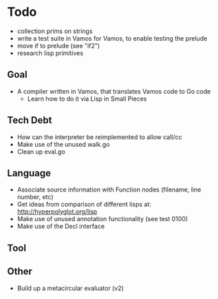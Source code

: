 # Todo

- collection prims on strings
- write a test suite in Vamos for Vamos, to enable testing the prelude
- move if to prelude (see "if2")
- research lisp primitives

## Goal

- A compiler written in Vamos, that translates Vamos code to Go code
  - Learn how to do it via Lisp in Small Pieces

## Tech Debt

- How can the interpreter be reimplemented to allow call/cc
- Make use of the unused walk.go
- Clean up eval.go

## Language

- Associate source information with Function nodes (filename, line number, etc)
- Get ideas from comparison of different lisps at: http://hyperpolyglot.org/lisp
- Make use of unused annotation functionality (see test 0100)
- Make use of the Decl interface

## Tool

## Other

- Build up a metacircular evaluator (v2)
